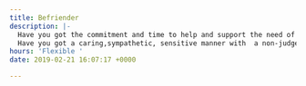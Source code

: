 ```yaml
---
title: Befriender
description: |-
  Have you got the commitment and time to help and support the need of clients, that feel lonely/isolated.
  Have you got a caring,sympathetic, sensitive manner with  a non-judgemental approach to others.
hours: 'Flexible '
date: 2019-02-21 16:07:17 +0000

---
```

